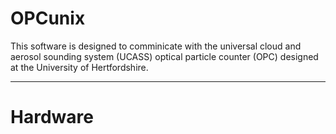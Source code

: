 # OPCunix
This software is designed to comminicate with the universal cloud and aerosol sounding system (UCASS) optical particle counter (OPC) designed at the University of Hertfordshire.
***
# Hardware #

